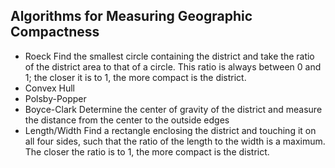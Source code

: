 ## Algorithms for Measuring Geographic Compactness

* Roeck
Find the smallest circle containing the district and take the ratio of the district area to that of a circle. This ratio is always between 0 and 1; the closer it is to 1, the more compact is the district.
* Convex Hull
* Polsby-Popper
* Boyce-Clark
Determine the center of gravity of the district and measure the distance from the center to the outside edges
* Length/Width
Find a rectangle enclosing the district and touching it on all four sides, such that the ratio of the length to the width is a maximum. The closer the ratio is to 1, the more compact is the district.

